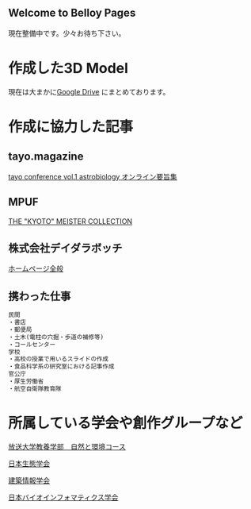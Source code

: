 ## Welcome to Belloy Pages

現在整備中です。少々お待ち下さい。


# 作成した3D Model
現在は大まかに[Google Drive](https://drive.google.com/drive/folders/1VVZuyV3QSCteyabnrhFWwVWebsH8wO69?usp=sharing)
にまとめております。


# 作成に協力した記事

## tayo.magazine
[tayo conference vol.1 astrobiology オンライン要旨集](https://magazine.tayo.jp/2021/09/16/tayo-conference-vol-1-astrobiology-%e3%82%aa%e3%83%b3%e3%83%a9%e3%82%a4%e3%83%b3%e8%a6%81%e6%97%a8%e9%9b%86/)
## MPUF
[THE "KYOTO" MEISTER COLLECTION](https://meistercollection.kyoto/)
## 株式会社デイダラボッチ
[ホームページ全般](https://daydallersinc.sakura.ne.jp/main/)

## 携わった仕事
```markdown
民間
・書店
・郵便局
・土木(電柱の穴掘・歩道の補修等)
・コールセンター
学校
・高校の授業で用いるスライドの作成
・食品科学系の研究室における記事作成
官公庁
・厚生労働省
・航空自衛隊教育隊
```

# 所属している学会や創作グループなど
[放送大学教養学部　自然と環境コース](https://www.ouj.ac.jp/)

[日本生態学会](https://www.esj.ne.jp/esj/)

[建築情報学会](https://fellow.ais-j.org/)

[日本バイオインフォマティクス学会](https://www.jsbi.org/)

